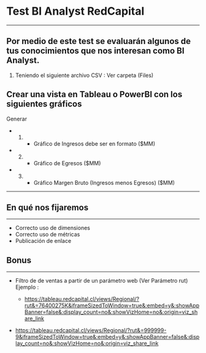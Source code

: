 # Test BI Analyst  RedCapital

---
Por medio de este test se evaluarán algunos de tus conocimientos que nos interesan como BI Analyst.
---

1) Teniendo  el siguiente archivo CSV : Ver carpeta (Files)

Crear una vista  en Tableau o PowerBI con los siguientes gráficos
---


Generar 
   *  1) - Gráfico de Ingresos debe ser en formato ($MM)
   *  2) - Gráfico de Egresos ($MM)
   *  3) - Gráfico Margen Bruto (Ingresos menos Egresos)  ($MM)
   
--- 


 ## En qué nos fijaremos 
---
* Correcto uso de dimensiones 
* Correcto uso de métricas
* Publicación de enlace 


## Bonus
---
* Filtro de de ventas a partir de un parámetro web (Ver Parámetro rut)
  Ejemplo : 
  
  * https://tableau.redcapital.cl/views/Regional/?rut&=76400275K&iframeSizedToWindow=true&:embed=y&:showAppBanner=false&:display_count=no&:showVizHome=no&:origin=viz_share_link
  
 *  https://tableau.redcapital.cl/views/Regional/?rut&=999999-9&iframeSizedToWindow=true&:embed=y&:showAppBanner=false&:display_count=no&:showVizHome=no&:origin=viz_share_link


